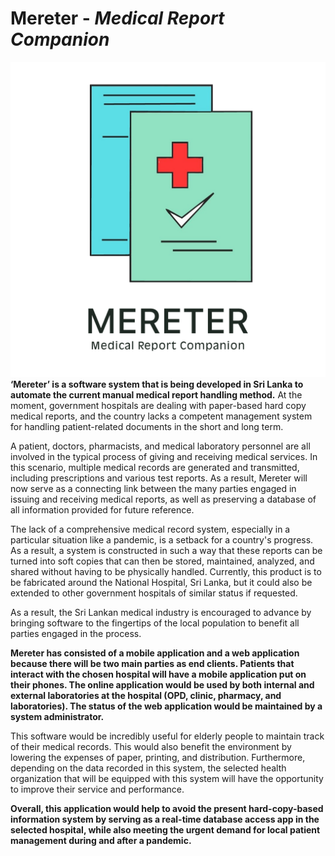 # Mereter - *Medical Report Companion*
![Mereter Logo](https://github.com/ChathurindaRanasinghe/Mereter/blob/master/Logo.png?raw=true)
**‘Mereter’ is a software system that is being developed in Sri Lanka to automate the current manual medical report handling method.** At the moment, government hospitals are dealing with paper-based hard copy medical reports, and the country lacks a competent management system for handling patient-related documents in the short and long term.

A patient, doctors, pharmacists, and medical laboratory personnel are all involved in the typical process of giving and receiving medical services. In this scenario, multiple medical records are generated and transmitted, including prescriptions and various test reports. As a result, Mereter will now serve as a connecting link between the many parties engaged in issuing and receiving medical reports, as well as preserving a database of all information provided for future reference.

The lack of a comprehensive medical record system, especially in a particular situation like a pandemic, is a setback for a country's progress. As a result, a system is constructed in such a way that these reports can be turned into soft copies that can then be stored, maintained, analyzed, and shared without having to be physically handled. Currently, this product is to be fabricated around the National Hospital, Sri Lanka, but it could also be extended to other government hospitals of similar status if requested.

As a result, the Sri Lankan medical industry is encouraged to advance by bringing software to the fingertips of the local population to benefit all parties engaged in the process.

**Mereter has consisted of a mobile application and a web application because there will be two main parties as end clients. Patients that interact with the chosen hospital will have a mobile application put on their phones. The online application would be used by both internal and external laboratories at the hospital (OPD, clinic, pharmacy, and laboratories). The status of the web application would be maintained by a system administrator.**

This software would be incredibly useful for elderly people to maintain track of their medical records. This would also benefit the environment by lowering the expenses of paper, printing, and distribution. Furthermore, depending on the data recorded in this system, the selected health organization that will be equipped with this system will have the opportunity to improve their service and performance.

**Overall, this application would help to avoid the present hard-copy-based information system by serving as a real-time database access app in the selected hospital, while also meeting the urgent demand for local patient management during and after a pandemic.**
